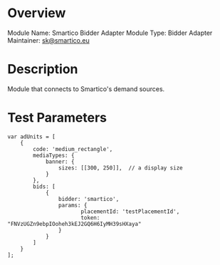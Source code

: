 # Overview

Module Name: Smartico Bidder Adapter
Module Type: Bidder Adapter
Maintainer: sk@smartico.eu

# Description

Module that connects to Smartico's demand sources.

# Test Parameters

    var adUnits = [
        {
            code: 'medium_rectangle',
            mediaTypes: {
                banner: {
                    sizes: [[300, 250]],  // a display size
                }
            },
            bids: [
                {
                    bidder: 'smartico',
                    params: {
                           placementId: 'testPlacementId', 
                           token: "FNVzUGZn9ebpIOoheh3kEJ2GQ6H6IyMH39sHXaya"
                    }
                }
            ]
        }
    ];

